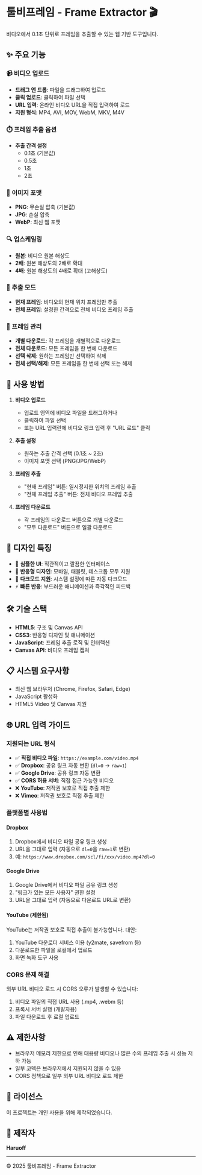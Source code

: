 # 툴비프레임 - Frame Extractor 🎬

비디오에서 0.1초 단위로 프레임을 추출할 수 있는 웹 기반 도구입니다.

## ✨ 주요 기능

### 📹 비디오 업로드
- **드래그 앤 드롭**: 파일을 드래그하여 업로드
- **클릭 업로드**: 클릭하여 파일 선택
- **URL 입력**: 온라인 비디오 URL을 직접 입력하여 로드
- **지원 형식**: MP4, AVI, MOV, WebM, MKV, M4V

### ⏱️ 프레임 추출 옵션
- **추출 간격 설정**
  - 0.1초 (기본값)
  - 0.5초
  - 1초
  - 2초

### 📸 이미지 포맷
- **PNG**: 무손실 압축 (기본값)
- **JPG**: 손실 압축
- **WebP**: 최신 웹 포맷

### 🔍 업스케일링
- **원본**: 비디오 원본 해상도
- **2배**: 원본 해상도의 2배로 확대
- **4배**: 원본 해상도의 4배로 확대 (고해상도)

### 🎯 추출 모드
- **현재 프레임**: 비디오의 현재 위치 프레임만 추출
- **전체 프레임**: 설정한 간격으로 전체 비디오 프레임 추출

### 💾 프레임 관리
- **개별 다운로드**: 각 프레임을 개별적으로 다운로드
- **전체 다운로드**: 모든 프레임을 한 번에 다운로드
- **선택 삭제**: 원하는 프레임만 선택하여 삭제
- **전체 선택/해제**: 모든 프레임을 한 번에 선택 또는 해제

## 🚀 사용 방법

1. **비디오 업로드**
   - 업로드 영역에 비디오 파일을 드래그하거나
   - 클릭하여 파일 선택
   - 또는 URL 입력란에 비디오 링크 입력 후 "URL 로드" 클릭

2. **추출 설정**
   - 원하는 추출 간격 선택 (0.1초 ~ 2초)
   - 이미지 포맷 선택 (PNG/JPG/WebP)

3. **프레임 추출**
   - "현재 프레임" 버튼: 일시정지한 위치의 프레임 추출
   - "전체 프레임 추출" 버튼: 전체 비디오 프레임 추출

4. **프레임 다운로드**
   - 각 프레임의 다운로드 버튼으로 개별 다운로드
   - "모두 다운로드" 버튼으로 일괄 다운로드

## 🎨 디자인 특징

- 🎯 **심플한 UI**: 직관적이고 깔끔한 인터페이스
- 📱 **반응형 디자인**: 모바일, 태블릿, 데스크톱 모두 지원
- 🌙 **다크모드 지원**: 시스템 설정에 따른 자동 다크모드
- ⚡ **빠른 반응**: 부드러운 애니메이션과 즉각적인 피드백

## 🛠️ 기술 스택

- **HTML5**: 구조 및 Canvas API
- **CSS3**: 반응형 디자인 및 애니메이션
- **JavaScript**: 프레임 추출 로직 및 인터랙션
- **Canvas API**: 비디오 프레임 캡처

## 📋 시스템 요구사항

- 최신 웹 브라우저 (Chrome, Firefox, Safari, Edge)
- JavaScript 활성화
- HTML5 Video 및 Canvas 지원

## 🌐 URL 입력 가이드

### 지원되는 URL 형식
- ✅ **직접 비디오 파일**: `https://example.com/video.mp4`
- ✅ **Dropbox**: 공유 링크 자동 변환 (`dl=0` → `raw=1`)
- ✅ **Google Drive**: 공유 링크 자동 변환
- ✅ **CORS 허용 서버**: 직접 접근 가능한 비디오
- ❌ **YouTube**: 저작권 보호로 직접 추출 제한
- ❌ **Vimeo**: 저작권 보호로 직접 추출 제한

### 플랫폼별 사용법

#### Dropbox
1. Dropbox에서 비디오 파일 공유 링크 생성
2. URL을 그대로 입력 (자동으로 `dl=0`을 `raw=1`로 변환)
3. 예: `https://www.dropbox.com/scl/fi/xxx/video.mp4?dl=0`

#### Google Drive
1. Google Drive에서 비디오 파일 공유 링크 생성
2. "링크가 있는 모든 사용자" 권한 설정
3. URL을 그대로 입력 (자동으로 다운로드 URL로 변환)

#### YouTube (제한됨)
YouTube는 저작권 보호로 직접 추출이 불가능합니다. 대안:
1. YouTube 다운로더 서비스 이용 (y2mate, savefrom 등)
2. 다운로드한 파일을 로컬에서 업로드
3. 화면 녹화 도구 사용

### CORS 문제 해결
외부 URL 비디오 로드 시 CORS 오류가 발생할 수 있습니다:
1. 비디오 파일의 직접 URL 사용 (.mp4, .webm 등)
2. 프록시 서버 실행 (개발자용)
3. 파일 다운로드 후 로컬 업로드

## ⚠️ 제한사항

- 브라우저 메모리 제한으로 인해 대용량 비디오나 많은 수의 프레임 추출 시 성능 저하 가능
- 일부 코덱은 브라우저에서 지원되지 않을 수 있음
- CORS 정책으로 일부 외부 URL 비디오 로드 제한

## 📝 라이선스

이 프로젝트는 개인 사용을 위해 제작되었습니다.

## 👤 제작자

**Haruoff**

---

© 2025 툴비프레임 - Frame Extractor